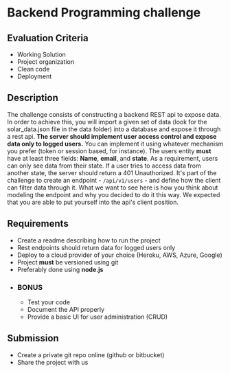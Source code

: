 # Backend Programming challenge

## Evaluation Criteria
 - Working Solution
 - Project organization
 - Clean code
 - Deployment

## Description
  The challenge consists of constructing a backend REST api to expose data. In order to achieve this, you will import a given set of data (look for the solar_data.json file in the data folder) into a database and expose it through a rest api.
  **The server should implement user access control and expose data only to logged users.** You can implement it using whatever mechanism you prefer (token or session based, for instance).
  The users entity **must** have at least three fields: **Name**, **email**, and **state**.
  As a requirement, users can only see data from their state. If a user tries to access data from another state, the server should return a 401 Unauthorized.
  It's part of the challenge to create an endpoint - `/api/v1/users` - and define how the client can filter data through it. What we want to see here is how you think about modeling the endpoint and why you decided to do it this way. We expected that you are able to put yourself into the api's client position. 

## Requirements
 - Create a readme describing how to run the project
 - Rest endpoints should return data for logged users only
 - Deploy to a cloud provider of your choice (Heroku, AWS, Azure, Google)
 - Project **must** be versioned using git
 - Preferably done using **node.js**
 - ### BONUS
   - Test your code
   - Document the API properly
   - Provide a basic UI for user administration (CRUD)

## Submission
 - Create a private git repo online (github or bitbucket)
 - Share the project with us
 

